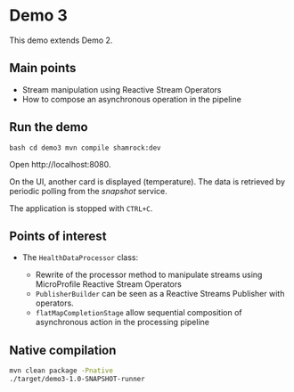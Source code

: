 # Demo 3

This demo extends Demo 2.

## Main points

* Stream manipulation using Reactive Stream Operators
* How to compose an asynchronous operation in the pipeline

## Run the demo

``bash
cd demo3
mvn compile shamrock:dev
``

Open http://localhost:8080.

On the UI, another card is displayed (temperature). The data is retrieved by periodic polling from the _snapshot_ service.

The application is stopped with `CTRL+C`.

## Points of interest

* The `HealthDataProcessor` class:
  
  * Rewrite of the processor method to manipulate streams using MicroProfile Reactive Stream Operators
  * `PublisherBuilder` can be seen as a Reactive Streams Publisher with operators.
  * `flatMapCompletionStage` allow sequential composition of asynchronous action in the processing pipeline
  
## Native compilation  
  
```bash
mvn clean package -Pnative
./target/demo3-1.0-SNAPSHOT-runner
```